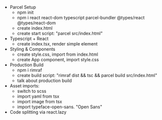 - Parcel Setup
  - npm init
  - npm i react react-dom typescript parcel-bundler @types/react @types/react-dom
  - create index.html
  - create start script: "parcel src/index.html"
- Typescript + React
  - create index.tsx, render simple element
- Styling & Components
  - create style.css, import from index.html
  - create App component, import style.css
- Production Build
  - npm i rimraf
  - create build script: "rimraf dist && tsc && parcel build src/index.html"
  - talk about production build
- Asset imports:
  - switch to scss
  - import yaml from tsx
  - import image from tsx
  - import typeface-open-sans. "Open Sans"
- Code splitting via react.lazy
